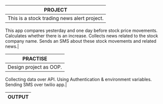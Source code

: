 |**PROJECT**|
|---|
|This is a stock trading news alert project. 

This app compares yesterday and one day before stock price movements. 
Calculates whether there is an increase.
Collects news related to the stock company name. 
Sends an SMS about these stock movements and related news.|

|**PRACTISE**|
|---|
|Design project as OOP.
Collecting data over API.
Using Authentication & environment variables.
Sending SMS over twilio app.|

|**OUTPUT**|
|---|

